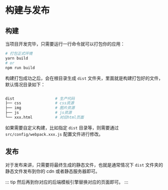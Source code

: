 # 构建与发布

## 构建

当项目开发完毕，只需要运行一行命令就可以打包你的应用：

```bash
# 打包正式环境
yarn build
# or 
npm run build
```

构建打包成功之后，会在根目录生成 `dist` 文件夹，里面就是构建打包好的文件，默认情况目录如下：


```bash

dist                  # 生产代码
├── css               # css资源
├── img               # 图片资源
├── js                # js资源
└── xxx.html          # 对应html页面

```


如果需要自定义构建，比如指定 `dist` 目录等，则需要通过 `src/config/webpack.xxx.js` 配置文件进行修改。

## 发布

对于发布来讲，只需要将最终生成的静态文件，也就是通常情况下 `dist` 文件夹的静态文件发布到你的 cdn 或者静态服务器即可。

::: tip
然后再到你对应的后端模板引擎替换对应的页面即可。
:::


